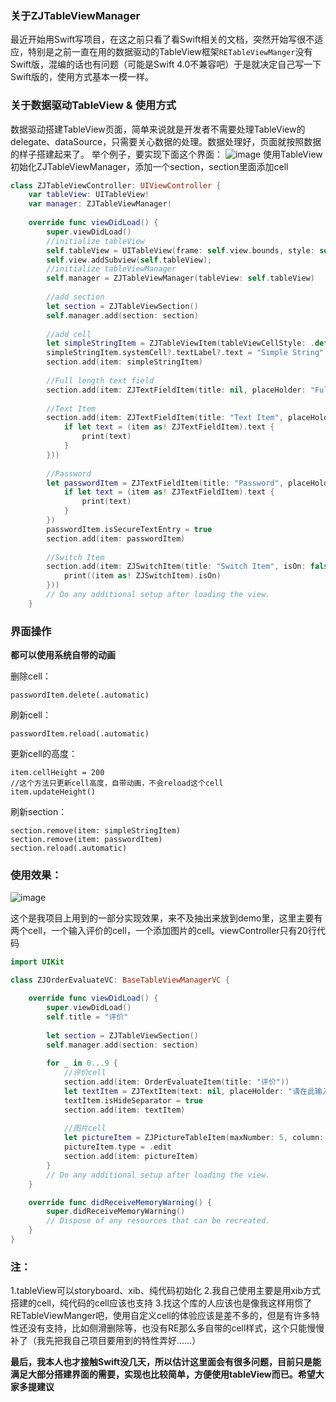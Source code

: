 ### 关于ZJTableViewManager
最近开始用Swift写项目，在这之前只看了看Swift相关的文档，突然开始写很不适应，特别是之前一直在用的数据驱动的TableView框架`RETableViewManger`没有Swift版，混编的话也有问题（可能是Swift 4.0不兼容吧）于是就决定自己写一下Swift版的，使用方式基本一模一样。


### 关于数据驱动TableView & 使用方式
数据驱动搭建TableView页面，简单来说就是开发者不需要处理TableView的delegate、dataSource，只需要关心数据的处理。数据处理好，页面就按照数据的样子搭建起来了。
举个例子，要实现下面这个界面：
![image](https://raw.githubusercontent.com/JavenZ/ZJTableViewManager/master/Simulator%20Screen%20Shot%20-%20iPhone%20X%20-%202018-03-07%20at%2022.27.37.jpg)
使用TableView初始化ZJTableViewManager，添加一个section，section里面添加cell
```swift
class ZJTableViewController: UIViewController {
    var tableView: UITableView!
    var manager: ZJTableViewManager!
    
    override func viewDidLoad() {
        super.viewDidLoad()
        //initialize tableView
        self.tableView = UITableView(frame: self.view.bounds, style: self.tableViewStyle)
        self.view.addSubview(self.tableView);
        //initialize tableViewManager
        self.manager = ZJTableViewManager(tableView: self.tableView)
        
        //add section
        let section = ZJTableViewSection()
        self.manager.add(section: section)
        
        //add cell
        let simpleStringItem = ZJTableViewItem(tableViewCellStyle: .default)
        simpleStringItem.systemCell?.textLabel?.text = "Simple String"
        section.add(item: simpleStringItem)
        
        //Full length text field
        section.add(item: ZJTextFieldItem(title: nil, placeHolder: "Full length text field", text: nil, isFullLength: true, didChanged: nil))
        
        //Text Item
        section.add(item: ZJTextFieldItem(title: "Text Item", placeHolder: "Text", text: nil, didChanged: { (item) in
            if let text = (item as! ZJTextFieldItem).text {
                print(text)
            }
        }))
        
        //Password
        let passwordItem = ZJTextFieldItem(title: "Password", placeHolder: "Password Item", text: nil, didChanged: { (item) in
            if let text = (item as! ZJTextFieldItem).text {
                print(text)
            }
        })
        passwordItem.isSecureTextEntry = true
        section.add(item: passwordItem)
        
        //Switch Item
        section.add(item: ZJSwitchItem(title: "Switch Item", isOn: false, didChanged: { (item) in
            print((item as! ZJSwitchItem).isOn)
        }))
        // Do any additional setup after loading the view.
    }
```
### 界面操作
**都可以使用系统自带的动画**

删除cell：
```
passwordItem.delete(.automatic)
```

刷新cell：
```
passwordItem.reload(.automatic)
```

更新cell的高度：
```
item.cellHeight = 200
//这个方法只更新cell高度，自带动画，不会reload这个cell
item.updateHeight()
```

刷新section：
```
section.remove(item: simpleStringItem)
section.remove(item: passwordItem)
section.reload(.automatic)
```

### 使用效果：
![image](https://github.com/JavenZ/ZJTableViewManager/blob/master/QQ20180307-220059.gif?raw=true)

这个是我项目上用到的一部分实现效果，来不及抽出来放到demo里，这里主要有两个cell，一个输入评价的cell，一个添加图片的cell。viewController只有20行代码
```swift
import UIKit

class ZJOrderEvaluateVC: BaseTableViewManagerVC {

    override func viewDidLoad() {
        super.viewDidLoad()
        self.title = "评价"
        
        let section = ZJTableViewSection()
        self.manager.add(section: section)
        
        for _ in 0...9 {
            //评价cell
            section.add(item: OrderEvaluateItem(title: "评价"))
            let textItem = ZJTextItem(text: nil, placeHolder: "请在此输入您的评价~", didChange: nil)
            textItem.isHideSeparator = true
            section.add(item: textItem)
            
            //图片cell
            let pictureItem = ZJPictureTableItem(maxNumber: 5, column: 4, space: 15, width: kWidth, superVC: self)
            pictureItem.type = .edit
            section.add(item: pictureItem)
        }
        // Do any additional setup after loading the view.
    }

    override func didReceiveMemoryWarning() {
        super.didReceiveMemoryWarning()
        // Dispose of any resources that can be recreated.
    }
}
```

### 注：
1.tableView可以storyboard、xib、纯代码初始化
2.我自己使用主要是用xib方式搭建的cell，纯代码的cell应该也支持
3.找这个库的人应该也是像我这样用惯了RETableViewManger吧，使用自定义cell的体验应该是差不多的，但是有许多特性还没有支持，比如侧滑删除等，也没有RE那么多自带的cell样式，这个只能慢慢补了（我先把我自己项目要用到的特性弄好……）

**最后，我本人也才接触Swift没几天，所以估计这里面会有很多问题，目前只是能满足大部分搭建界面的需要，实现也比较简单，方便使用tableView而已。希望大家多提建议**


